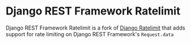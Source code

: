 # Django REST Framework Ratelimit

Django REST Framework Ratelimit is a fork of [Django Ratelimit](https://github.com/jsocol/django-ratelimit) that adds support for rate limiting on Django REST Framework's `Request.data`
